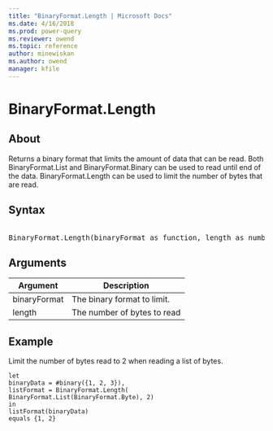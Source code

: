 ```yaml
---
title: "BinaryFormat.Length | Microsoft Docs"
ms.date: 4/16/2018
ms.prod: power-query
ms.reviewer: owend
ms.topic: reference
author: minewiskan
ms.author: owend
manager: kfile
---
```

# BinaryFormat.Length

  
## About  
Returns a binary format that limits the amount of data that can be read.  Both BinaryFormat.List and BinaryFormat.Binary can be used to read until end of the data.  BinaryFormat.Length can be used to limit the number of bytes that are read.  
  
## Syntax

<pre>  
BinaryFormat.Length(binaryFormat as function, length as number) as function  
</pre> 
  
## Arguments  
  
|Argument|Description|  
|------------|---------------|  
|binaryFormat|The binary format to limit.|  
|length|The number of bytes to read|  
  
## Example  
Limit the number of bytes read to 2 when reading a list of bytes.  
  
```powerquery-m  
let  
binaryData = #binary({1, 2, 3}),  
listFormat = BinaryFormat.Length(  
BinaryFormat.List(BinaryFormat.Byte), 2)  
in  
listFormat(binaryData)   
equals {1, 2}  
```  
